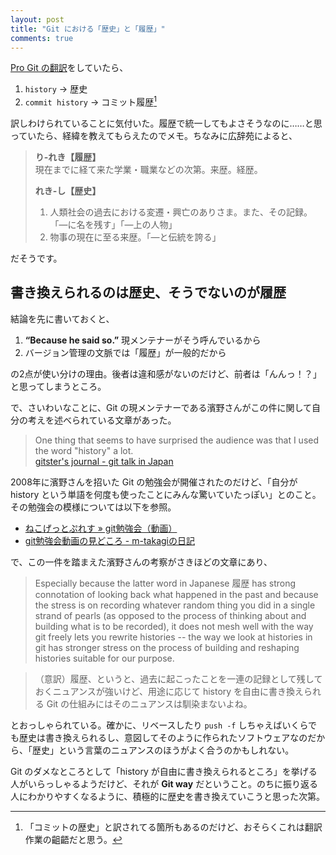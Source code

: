 ```yaml
---
layout: post
title: "Git における「歴史」と「履歴」"
comments: true
---
```


[Pro Git の翻訳](https://github.com/progit/progit2-ja)をしていたら、

1. `history` → 歴史
1. `commit history` → コミット履歴[^01]

訳しわけられていることに気付いた。履歴で統一してもよさそうなのに……と思っていたら、経緯を教えてもらえたのでメモ。ちなみに広辞苑によると、

> **り‐れき【履歴】**  
> 現在までに経て来た学業・職業などの次第。来歴。経歴。
>
> **れき‐し【歴史】**  
> 1) 人類社会の過去における変遷・興亡のありさま。また、その記録。「―に名を残す」「―上の人物」  
> 2) 物事の現在に至る来歴。「―と伝統を誇る」  

だそうです。

## 書き換えられるのは歴史、そうでないのが履歴

結論を先に書いておくと、

1. **“Because he said so.”** 現メンテナーがそう呼んでいるから
2. バージョン管理の文脈では「履歴」が一般的だから

の2点が使い分けの理由。後者は違和感がないのだけど、前者は「んんっ！？」と思ってしまうところ。

で、さいわいなことに、Git の現メンテナーである濱野さんがこの件に関して自分の考えを述べられている文章があった。

> One thing that seems to have surprised the audience was that I used the word "history" a lot.   
[gitster's journal - git talk in Japan](http://gitster.livejournal.com/16753.html)

2008年に濱野さんを招いた Git の勉強会が開催されたのだけど、「自分が history という単語を何度も使ったことにみんな驚いていたっぽい」とのこと。その勉強会の模様については以下を参照。

- [ねこげっとぷれす » git勉強会（動画）](http://pneskin2.nekoget.com/press/?p=146)
- [git勉強会動画の見どころ - m-takagiの日記](http://d.hatena.ne.jp/takagimasahiro/20081008/1223413046)

で、この一件を踏まえた濱野さんの考察がさきほどの文章にあり、

> Especially because the latter word in Japanese 履歴 has strong connotation of looking back what happened in the past and because the stress is on recording whatever random thing you did in a single strand of pearls (as opposed to the process of thinking about and building what is to be recorded), it does not mesh well with the way git freely lets you rewrite histories -- the way we look at histories in git has stronger stress on the process of building and reshaping histories suitable for our purpose.

> （意訳）履歴、というと、過去に起こったことを一連の記録として残しておくニュアンスが強いけど、用途に応じて history を自由に書き換えられる Git の仕組みにはそのニュアンスは馴染まないよね。

とおっしゃられている。確かに、リベースしたり `push -f` しちゃえばいくらでも歴史は書き換えられるし、意図してそのように作られたソフトウェアなのだから、「歴史」という言葉のニュアンスのほうがよく合うのかもしれない。

Git のダメなところとして「history が自由に書き換えられるところ」を挙げる人がいらっしゃるようだけど、それが **Git way** だということ。のちに振り返る人にわかりやすくなるように、積極的に歴史を書き換えていこうと思った次第。

[^01]: 「コミットの歴史」と訳されてる箇所もあるのだけど、おそらくこれは翻訳作業の齟齬だと思う。
